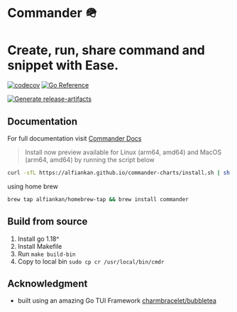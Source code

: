 # Commander 🪖
# Create, run, share command and snippet with **Ease**.

[![codecov](https://codecov.io/gh/alfiankan/commander/branch/main/graph/badge.svg?token=DJHuZmbYeU)](https://codecov.io/gh/alfiankan/commander)
[![Go Reference](https://pkg.go.dev/badge/github.com/alfiankan/commander.svg)](https://pkg.go.dev/github.com/alfiankan/commander)
<!--[![Go Report Card](https://goreportcard.com/badge/github.com/alfiankan/commander)](https://goreportcard.com/report/github.com/alfiankan/commander)-->
[![Generate release-artifacts](https://github.com/alfiankan/commander/actions/workflows/go.yml/badge.svg?branch=v1.0.5)](https://github.com/alfiankan/commander/actions/workflows/go.yml)

## Documentation
For full documentation visit [Commander Docs](https://alfiankan.github.io/commander-charts/)

> Install now preview available for Linux (arm64, amd64) and MacOS (arm64, amd64) by running the script below
```bash
curl -sfL https://alfiankan.github.io/commander-charts/install.sh | sh -
```

using home brew
```bash
brew tap alfiankan/homebrew-tap && brew install commander
```

## Build from source

1. Install go 1.18^
2. Install Makefile
3. Run `make build-bin`
4. Copy to local bin `sudo cp cr /usr/local/bin/cmdr`


## Acknowledgment
- built using an amazing Go TUI Framework [charmbracelet/bubbletea](https://github.com/charmbracelet/bubbletea)
